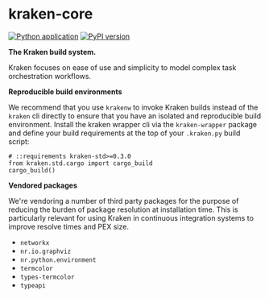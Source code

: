 # kraken-core

[![Python application](https://github.com/kraken-build/kraken-core/actions/workflows/python-package.yml/badge.svg)](https://github.com/kraken-build/kraken-core/actions/workflows/python-package.yml)
[![PyPI version](https://badge.fury.io/py/kraken-core.svg)](https://badge.fury.io/py/kraken-core)

__The Kraken build system.__

Kraken focuses on ease of use and simplicity to model complex task orchestration workflows.

__Reproducible build environments__

We recommend that you use `krakenw` to invoke Kraken builds instead of the `kraken` cli directly to ensure that you
have an isolated and reproducible build environment. Install the kraken wrapper cli via the `kraken-wrapper` package
and define your build requirements at the top of your `.kraken.py` build script:

```
# ::requirements kraken-std>=0.3.0
from kraken.std.cargo import cargo_build
cargo_build()
```

__Vendored packages__

We're vendoring a number of third party packages for the purpose of reducing the burden of package resolution
at installation time. This is particularly relevant for using Kraken in continuous integration systems to improve
resolve times and PEX size.

* `networkx`
* `nr.io.graphviz`
* `nr.python.environment`
* `termcolor`
* `types-termcolor`
* `typeapi`
